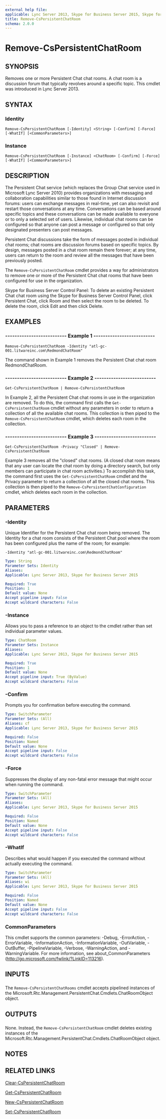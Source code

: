 ```yaml
---
external help file: 
applicable: Lync Server 2013, Skype for Business Server 2015, Skype for Business Server 2019
title: Remove-CsPersistentChatRoom
schema: 2.0.0
---
```


# Remove-CsPersistentChatRoom

## SYNOPSIS
Removes one or more Persistent Chat chat rooms.
A chat room is a discussion forum that typically revolves around a specific topic.
This cmdlet was introduced in Lync Server 2013.


## SYNTAX

### Identity
```
Remove-CsPersistentChatRoom [-Identity] <String> [-Confirm] [-Force] [-WhatIf] [<CommonParameters>]
```

### Instance
```
Remove-CsPersistentChatRoom [-Instance] <ChatRoom> [-Confirm] [-Force] [-WhatIf] [<CommonParameters>]
```

## DESCRIPTION
The Persistent Chat service (which replaces the Group Chat service used in Microsoft Lync Server 2010) provides organizations with messaging and collaboration capabilities similar to those found in Internet discussion forums: users can exchange messages in real-time, yet can also revisit and restart those conversations at any time.
Conversations can be based around specific topics and these conversations can be made available to everyone or to only a selected set of users.
Likewise, individual chat rooms can be configured so that anyone can post a message or configured so that only designated presenters can post messages.

Persistent Chat discussions take the form of messages posted in individual chat rooms; chat rooms are discussion forums based on specific topics.
By design, messages posted in a chat room remain there forever; at any time, users can return to the room and review all the messages that have been previously posted.

The `Remove-CsPersistentChatRoom` cmdlet provides a way for administrators to remove one or more of the Persistent Chat chat rooms that have been configured for use in the organization.

Skype for Business Server Control Panel: To delete an existing Persistent Chat chat room using the Skype for Business Server Control Panel, click Persistent Chat, click Room and then select the room to be deleted.
To delete the room, click Edit and then click Delete.


## EXAMPLES

### -------------------------- Example 1 --------------------------
```
Remove-CsPersistentChatRoom -Identity "atl-gc-001.litwareinc.com\RedmondChatRoom"
```

The command shown in Example 1 removes the Persistent Chat chat room RedmondChatRoom.


### -------------------------- Example 2 --------------------------
```
Get-CsPersistentChatRoom | Remove-CsPersistentChatRoom
```

In Example 2, all the Persistent Chat chat rooms in use in the organization are removed.
To do this, the command first calls the `Get-CsPersistentChatRoom` cmdlet without any parameters in order to return a collection of all the available chat rooms.
This collection is then piped to the `Remove-CsPersistentChatRoom` cmdlet, which deletes each room in the collection.


### -------------------------- Example 3 --------------------------
```
Get-CsPersistentChatRoom -Privacy "Closed" | Remove-CsPersistentChatRoom
```

Example 3 removes all the "closed" chat rooms.
(A closed chat room means that any user can locate the chat room by doing a directory search, but only members can participate in chat room activities.) To accomplish this task, the command first uses the `Get-CsPersistentChatRoom` cmdlet and the Privacy parameter to return a collection of all the closed chat rooms.
This collection is then piped to the `Remove-CsPersistentChatConfiguration` cmdlet, which deletes each room in the collection.


## PARAMETERS

### -Identity
Unique Identifier for the Persistent Chat chat room being removed.
The Identity for a chat room consists of the Persistent Chat pool where the room has been configured plus the name of the room; for example:

`-Identity "atl-gc-001.litwareinc.com\RedmondChatRoom"`

```yaml
Type: String
Parameter Sets: Identity
Aliases: 
Applicable: Lync Server 2013, Skype for Business Server 2015

Required: True
Position: 1
Default value: None
Accept pipeline input: False
Accept wildcard characters: False
```

### -Instance
Allows you to pass a reference to an object to the cmdlet rather than set individual parameter values.

```yaml
Type: ChatRoom
Parameter Sets: Instance
Aliases: 
Applicable: Lync Server 2013, Skype for Business Server 2015

Required: True
Position: 1
Default value: None
Accept pipeline input: True (ByValue)
Accept wildcard characters: False
```

### -Confirm
Prompts you for confirmation before executing the command.

```yaml
Type: SwitchParameter
Parameter Sets: (All)
Aliases: cf
Applicable: Lync Server 2013, Skype for Business Server 2015

Required: False
Position: Named
Default value: None
Accept pipeline input: False
Accept wildcard characters: False
```

### -Force
Suppresses the display of any non-fatal error message that might occur when running the command.

```yaml
Type: SwitchParameter
Parameter Sets: (All)
Aliases: 
Applicable: Lync Server 2013, Skype for Business Server 2015

Required: False
Position: Named
Default value: None
Accept pipeline input: False
Accept wildcard characters: False
```

### -WhatIf
Describes what would happen if you executed the command without actually executing the command.

```yaml
Type: SwitchParameter
Parameter Sets: (All)
Aliases: wi
Applicable: Lync Server 2013, Skype for Business Server 2015

Required: False
Position: Named
Default value: None
Accept pipeline input: False
Accept wildcard characters: False
```

### CommonParameters
This cmdlet supports the common parameters: -Debug, -ErrorAction, -ErrorVariable, -InformationAction, -InformationVariable, -OutVariable, -OutBuffer, -PipelineVariable, -Verbose, -WarningAction, and -WarningVariable. For more information, see about_CommonParameters (http://go.microsoft.com/fwlink/?LinkID=113216).

## INPUTS

###  
The `Remove-CsPersistentChatRooms` cmdlet accepts pipelined instances of the Microsoft.Rtc.Management.PersistentChat.Cmdlets.ChatRoomObject object.

## OUTPUTS

###  
None.
Instead, the `Remove-CsPersistentChatRoom` cmdlet deletes existing instances of the Microsoft.Rtc.Management.PersistentChat.Cmdlets.ChatRoomObject object.

## NOTES

## RELATED LINKS

[Clear-CsPersistentChatRoom](Clear-CsPersistentChatRoom.md)

[Get-CsPersistentChatRoom](Get-CsPersistentChatRoom.md)

[New-CsPersistentChatRoom](New-CsPersistentChatRoom.md)

[Set-CsPersistentChatRoom](Set-CsPersistentChatRoom.md)
